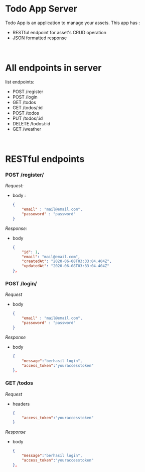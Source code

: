 # Todo App Server
Todo App is an application to manage your assets. This app has : 
* RESTful endpoint for asset's CRUD operation
* JSON formatted response

&nbsp;
# All endpoints in server
list endpoints:
- POST /register
- POST /login
- GET /todos
- GET /todos/:id
- POST /todos
- PUT /todos/:id
- DELETE /todos/:id
- GET /weather

&nbsp;
# RESTful endpoints

### POST /register/


_Request:_

- body : 

    ```json
    {
        "email" : "mail@email.com",
        "passoword" : "password"
    }
    ```

_Response:_
- body
    ```json
    {
        "id": 1,
        "email": "mail@email.com",
        "createdAt": "2020-06-08T03:33:04.404Z",
        "updatedAt": "2020-06-08T03:33:04.404Z"
    },
    ```

### POST /login/
_Request_
- body

    ```json
    {
        "email" : "mail@email.com",
        "passoword" : "password"
    }
    ```
_Response_
- body

    ```json
    {
        "message":"berhasil login",
        "access_token":"youraccesstoken"
    },
    ```
### GET /todos
_Request_
- headers

    ```json
    {
        "access_token":"youraccesstoken"
    }
    ```
_Response_
- body

    ```json
    {
        "message":"berhasil login",
        "access_token":"youraccesstoken"
    },
    ```
